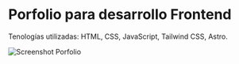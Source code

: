 # Porfolio para desarrollo Frontend

Tenologías utilizadas: HTML, CSS, JavaScript, Tailwind CSS, Astro.


![Screenshot Porfolio](https://github.com/rodrigoscz/porfolio-novasanchez/assets/133623383/f0b7c59a-e329-47cf-a98c-16b0da32ef5e)
